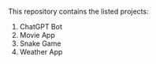 This repository contains the listed projects: 
1. ChatGPT Bot
2. Movie App
3. Snake Game
4. Weather App

